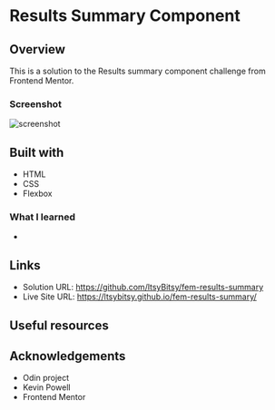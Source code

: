 # Results Summary Component

 
## Overview

This is a solution to the Results summary component challenge from Frontend Mentor.

### Screenshot

![screenshot](https://github.com/ltsyBitsy/fem-results-summary/blob/main/images/screenshot.jpg)

## Built with

  * HTML
  * CSS
  * Flexbox

### What I learned

* 

## Links

* Solution URL: https://github.com/ltsyBitsy/fem-results-summary
* Live Site URL: https://ltsybitsy.github.io/fem-results-summary/

## Useful resources


## Acknowledgements

* Odin project
* Kevin Powell
* Frontend Mentor